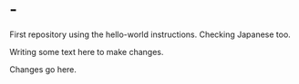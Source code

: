 # -
First repository using the hello-world instructions.  Checking Japanese too.

Writing some text here to make changes.

Changes go here.
